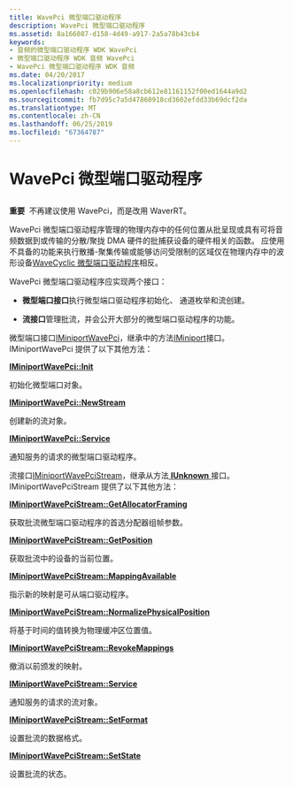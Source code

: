 ```yaml
---
title: WavePci 微型端口驱动程序
description: WavePci 微型端口驱动程序
ms.assetid: 8a166087-d158-4d49-a917-2a5a78b43cb4
keywords:
- 音频的微型端口驱动程序 WDK WavePci
- 微型端口驱动程序 WDK 音频 WavePci
- WavePci 微型端口驱动程序 WDK 音频
ms.date: 04/20/2017
ms.localizationpriority: medium
ms.openlocfilehash: c029b906e58a8cb612e81161152f00ed1644a9d2
ms.sourcegitcommit: fb7d95c7a5d47860918cd3602efdd33b69dcf2da
ms.translationtype: MT
ms.contentlocale: zh-CN
ms.lasthandoff: 06/25/2019
ms.locfileid: "67364787"
---
```

# <a name="wavepci-miniport-driver"></a>WavePci 微型端口驱动程序


## <span id="wavepci_miniport_driver"></span><span id="WAVEPCI_MINIPORT_DRIVER"></span>


**重要**  不再建议使用 WavePci，而是改用 WaverRT。

 

WavePci 微型端口驱动程序管理的物理内存中的任何位置从批呈现或具有可将音频数据到或传输的分散/聚拢 DMA 硬件的批捕获设备的硬件相关的函数。 应使用不具备的功能来执行散播-聚集传输或能够访问受限制的区域仅在物理内存中的波形设备[WaveCyclic 微型端口驱动程序](wavecyclic-miniport-driver.md)相反。

WavePci 微型端口驱动程序应实现两个接口：

-   **微型端口接口**执行微型端口驱动程序初始化、 通道枚举和流创建。

-   **流接口**管理批流，并会公开大部分的微型端口驱动程序的功能。

微型端口接口[IMiniportWavePci](https://docs.microsoft.com/windows-hardware/drivers/ddi/content/portcls/nn-portcls-iminiportwavepci)，继承中的方法[IMiniport](https://docs.microsoft.com/windows-hardware/drivers/ddi/content/portcls/nn-portcls-iminiport)接口。 IMiniportWavePci 提供了以下其他方法：

[**IMiniportWavePci::Init**](https://docs.microsoft.com/windows-hardware/drivers/ddi/content/portcls/nf-portcls-iminiportwavepci-init)

初始化微型端口对象。

[**IMiniportWavePci::NewStream**](https://docs.microsoft.com/windows-hardware/drivers/ddi/content/portcls/nf-portcls-iminiportwavepci-newstream)

创建新的流对象。

[**IMiniportWavePci::Service**](https://docs.microsoft.com/windows-hardware/drivers/ddi/content/portcls/nf-portcls-iminiportwavepci-service)

通知服务的请求的微型端口驱动程序。

流接口[IMiniportWavePciStream](https://docs.microsoft.com/windows-hardware/drivers/ddi/content/portcls/nn-portcls-iminiportwavepcistream)，继承从方法[ **IUnknown** ](https://docs.microsoft.com/windows/desktop/api/unknwn/nn-unknwn-iunknown)接口。 IMiniportWavePciStream 提供了以下其他方法：

[**IMiniportWavePciStream::GetAllocatorFraming**](https://docs.microsoft.com/windows-hardware/drivers/ddi/content/portcls/nf-portcls-iminiportwavepcistream-getallocatorframing)

获取批流微型端口驱动程序的首选分配器组帧参数。

[**IMiniportWavePciStream::GetPosition**](https://docs.microsoft.com/windows-hardware/drivers/ddi/content/portcls/nf-portcls-iminiportwavepcistream-getposition)

获取批流中的设备的当前位置。

[**IMiniportWavePciStream::MappingAvailable**](https://docs.microsoft.com/windows-hardware/drivers/ddi/content/portcls/nf-portcls-iminiportwavepcistream-mappingavailable)

指示新的映射是可从端口驱动程序。

[**IMiniportWavePciStream::NormalizePhysicalPosition**](https://docs.microsoft.com/windows-hardware/drivers/ddi/content/portcls/nf-portcls-iminiportwavepcistream-normalizephysicalposition)

将基于时间的值转换为物理缓冲区位置值。

[**IMiniportWavePciStream::RevokeMappings**](https://docs.microsoft.com/windows-hardware/drivers/ddi/content/portcls/nf-portcls-iminiportwavepcistream-revokemappings)

撤消以前颁发的映射。

[**IMiniportWavePciStream::Service**](https://docs.microsoft.com/windows-hardware/drivers/ddi/content/portcls/nf-portcls-iminiportwavepcistream-service)

通知服务的请求的流对象。

[**IMiniportWavePciStream::SetFormat**](https://docs.microsoft.com/windows-hardware/drivers/ddi/content/portcls/nf-portcls-iminiportwavepcistream-setformat)

设置批流的数据格式。

[**IMiniportWavePciStream::SetState**](https://docs.microsoft.com/windows-hardware/drivers/ddi/content/portcls/nf-portcls-iminiportwavepcistream-setstate)

设置批流的状态。
 

 




